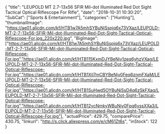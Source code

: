 {
	"title": "LEUPOLD MT 2.7-13x56 SFIR Mil-dot Illuminated Red Dot Sight Tactical Optical Riflescope For Rifle",
	"date": "2018-10-31 10:30:20",
	"SubCat": ["Sports & Entertainment"],
	"categories": ["Hunting"],
	"thumbnailImage": "https://ae01.alicdn.com/kf/HTB1w7A5mhSYBuNjSspjq6x73VXaz/LEUPOLD-MT-2-7-13x56-SFIR-Mil-dot-Illuminated-Red-Dot-Sight-Tactical-Optical-Riflescope-For.jpg_220x220.jpg",
	"BigImage": ["https://ae01.alicdn.com/kf/HTB1w7A5mhSYBuNjSspjq6x73VXaz/LEUPOLD-MT-2-7-13x56-SFIR-Mil-dot-Illuminated-Red-Dot-Sight-Tactical-Optical-Riflescope-For.jpg","https://ae01.alicdn.com/kf/HTB115KxmDJYBeNjy1zeq6yhzVXag/LEUPOLD-MT-2-7-13x56-SFIR-Mil-dot-Illuminated-Red-Dot-Sight-Tactical-Optical-Riflescope-For.jpg","https://ae01.alicdn.com/kf/HTB1Xil7mCBYBeNjy0Feq6znmFXaM/LEUPOLD-MT-2-7-13x56-SFIR-Mil-dot-Illuminated-Red-Dot-Sight-Tactical-Optical-Riflescope-For.jpg","https://ae01.alicdn.com/kf/HTB1SuHwd5OYBuNjSsD4q6zSkFXaq/LEUPOLD-MT-2-7-13x56-SFIR-Mil-dot-Illuminated-Red-Dot-Sight-Tactical-Optical-Riflescope-For.jpg","https://ae01.alicdn.com/kf/HTB12ycNmkyWBuNjy0Fpq6yssXXa3/LEUPOLD-MT-2-7-13x56-SFIR-Mil-dot-Illuminated-Red-Dot-Sight-Tactical-Optical-Riflescope-For.jpg"],
	"actualPrice": 429.75,
	"comparePrice": 430.75,
	"linkurl": "http://s.click.aliexpress.com/e/cM61Zt6s",
	"inStock": 122
}
